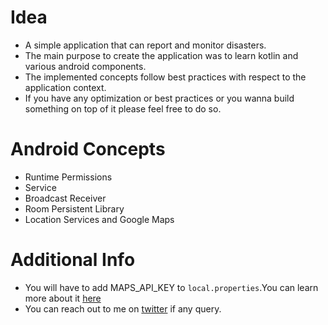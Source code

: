 # Idea 
* A simple application that can report and monitor disasters.
* The main purpose to create the application was to learn kotlin and various android components.
* The implemented concepts follow best practices with respect to the application context.
* If you have any optimization or best practices or you wanna build something on top of it please feel free to do so.

# Android Concepts 
* Runtime Permissions
* Service
* Broadcast Receiver
* Room Persistent Library
* Location Services and Google Maps

# Additional Info 
* You will have to add MAPS_API_KEY to `local.properties`.You can learn more about it [here](https://developers.google.com/maps/documentation/android-sdk/start)
* You can reach out to me on [twitter](https://twitter.com/gupta_shrinath) if any query.



